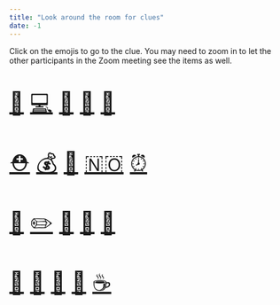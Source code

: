 ```yaml
---
title: "Look around the room for clues"
date: -1
---
```


Click on the emojis to go to the clue. You may need to zoom in to let the other participants in the Zoom meeting see the items as well.

<div style="font-size: 40px">

[👞](/items/try_again)   [💻](/items/try_again)   [🧷](/items/try_again)   [👑](/items/king)   [📄](/items/try_again)

[⛑](/items/try_again)   [💰](/items/try_again)   [🐁](/items/mouse)   [🇳🇴](/items/norway)   [⏰](/items/time)

[🧊](/items/try_again)   [✏️](/items/try_again)   [🍎](/items/try_again)   [🦁](/items/try_again)   [🎩](/items/try_again)

[🧩](/items/rick_astley)   [🔎](/items/sherlock)   [🍫](/items/chocolate)   [🧶](/items/thread)   [☕️](/items/coffee)

</div>
